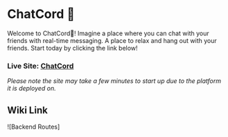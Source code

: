 # ChatCord 💬


Welcome to ChatCord🤖! Imagine a place where you can chat with your friends with real-time messaging. A place to relax and hang out with your friends. Start today by clicking the link below!


### Live Site: [ChatCord](https://disclone-irt9.onrender.com/)

*Please note the site may take a few minutes to start up due to the platform it is deployed on.*

## Wiki Link
![Backend Routes]
